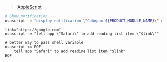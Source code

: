 > [AppleScript](../AppleScript.md)

```bash
# Show notification
osascript -e "display notification \"Собираю ${PRODUCT_MODULE_NAME}\" with title \"Xcode\""
```

```shell
link="https://google.com"
osascript -e "tell app \"Safari\" to add reading list item \"$link\""

# better way to pass shell variable
osascript << EOF
	tell app "Safari" to add reading list item "$link"
EOF
```